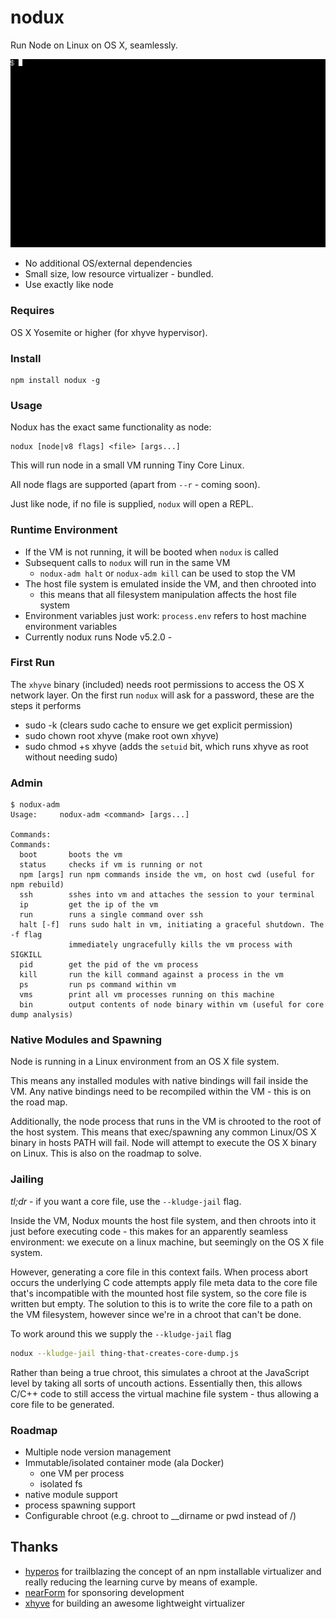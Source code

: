 # nodux

Run Node on Linux on OS X, seamlessly.

![nodux](./demo.gif)

* No additional OS/external dependencies
* Small size, low resource virtualizer - bundled.
* Use exactly like node

### Requires

OS X Yosemite or higher (for xhyve hypervisor).

### Install

```
npm install nodux -g
```

### Usage

Nodux has the exact same functionality as node:

```
nodux [node|v8 flags] <file> [args...]
```

This will run node in a small VM running Tiny Core Linux.

All node flags are supported (apart from `--r` - coming soon).

Just like node, if no file is supplied, `nodux` will open a REPL.


### Runtime Environment

* If the VM is not running, it will be booted when `nodux` is called
* Subsequent calls to `nodux` will run in the same VM
  * `nodux-adm halt` or `nodux-adm kill` can be used to stop the VM
* The host file system is emulated inside the VM, and then chrooted into
  * this means that all filesystem manipulation affects the host file system
* Environment variables just work: `process.env` refers to host machine environment variables
* Currently nodux runs Node v5.2.0 - 

### First Run

The `xhyve` binary (included) needs root permissions to 
access the OS X network layer. On the first run `nodux`
will ask for a password, these are the steps it performs

* sudo -k (clears sudo cache to ensure we get explicit permission)
* sudo chown root xhyve (make root own xhyve)
* sudo chmod +s xhyve (adds the `setuid` bit, which runs xhyve as root without needing sudo)

### Admin

```
$ nodux-adm
Usage:     nodux-adm <command> [args...]

Commands:
Commands:
  boot       boots the vm
  status     checks if vm is running or not
  npm [args] run npm commands inside the vm, on host cwd (useful for npm rebuild)
  ssh        sshes into vm and attaches the session to your terminal
  ip         get the ip of the vm
  run        runs a single command over ssh
  halt [-f]  runs sudo halt in vm, initiating a graceful shutdown. The -f flag
             immediately ungracefully kills the vm process with SIGKILL
  pid        get the pid of the vm process
  kill       run the kill command against a process in the vm
  ps         run ps command within vm
  vms        print all vm processes running on this machine
  bin        output contents of node binary within vm (useful for core dump analysis)
```


### Native Modules and Spawning

Node is running in a Linux environment from an OS X file system.

This means any installed modules with native bindings will fail
inside the VM. Any native bindings need to be recompiled within 
the VM - this is on the road map.

Additionally, the node process that runs in the VM is chrooted
to the root of the host system. This means that exec/spawning 
any common Linux/OS X binary in hosts PATH will fail. Node will attempt to execute the OS X binary on Linux. This is also on
the roadmap to solve. 

### Jailing

*tl;dr* - if you want a core file, use the `--kludge-jail` flag.

Inside the VM, Nodux mounts the host file system, and then chroots into it just before
executing code - this makes for an apparently seamless environment: we execute on a linux
machine, but seemingly on the OS X file system. 

However, generating a core file in this context fails. When process abort occurs the underlying C code attempts apply file meta data to the core file that's incompatible with the mounted host file system, so the core file is written but empty. The solution
to this is to write the core file to a path on the VM filesystem, however since we're in 
a chroot that can't be done. 

To work around this we supply the `--kludge-jail` flag

```sh
nodux --kludge-jail thing-that-creates-core-dump.js
```

Rather than being a true chroot, this simulates a chroot at the JavaScript level by
taking all sorts of uncouth actions. Essentially then, this allows C/C++ code to still
access the virtual machine file system - thus allowing a core file to be generated.


### Roadmap

* Multiple node version management
* Immutable/isolated container mode (ala Docker)
  * one VM per process
  * isolated fs
* native module support
* process spawning support
* Configurable chroot (e.g. chroot to __dirname or pwd instead of /)


## Thanks

* [hyperos](https://github.com/maxogden/linux) for trailblazing the concept of an npm installable virtualizer and really reducing the learning curve by means of example.
* [nearForm](http://nearform.com) for sponsoring development
* [xhyve](https://github.com/mist64/xhyve) for building an awesome lightweight virtualizer
